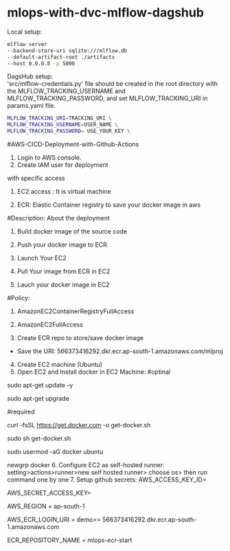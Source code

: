 # mlops-with-dvc-mlflow-dagshub

Local setup:
```bash
mlflow server
--backend-store-uri sqlite:///mlflow.db
--default-artifact-root ./artifacts
--host 0.0.0.0 -p 5000
```

DagsHub setup:  
'src/mlflow-credentials.py' file should be created in the root directory with the MLFLOW_TRACKING_USERNAME and MLFLOW_TRACKING_PASSWORD, and set MLFLOW_TRACKING_URI in params.yaml file.
```bash
MLFLOW_TRACKING_URI=TRACKING_URI \
MLFLOW_TRACKING_USERNAME=USER_NAME \
MLFLOW_TRACKING_PASSWORD= USE_YOUR_KEY \
```

#AWS-CICD-Deployment-with-Github-Actions
1. Login to AWS console.
2. Create IAM user for deployment

with specific access

1. EC2 access : It is virtual machine

2. ECR: Elastic Container registry to save your docker image in aws


#Description: About the deployment

1. Build docker image of the source code

2. Push your docker image to ECR

3. Launch Your EC2 

4. Pull Your image from ECR in EC2

5. Lauch your docker image in EC2

#Policy:

1. AmazonEC2ContainerRegistryFullAccess

2. AmazonEC2FullAccess
3. Create ECR repo to store/save docker image
- Save the URI: 566373416292.dkr.ecr.ap-south-1.amazonaws.com/mlproj
4. Create EC2 machine (Ubuntu)
5. Open EC2 and Install docker in EC2 Machine:
#optinal

sudo apt-get update -y

sudo apt-get upgrade

#required

curl -fsSL https://get.docker.com -o get-docker.sh

sudo sh get-docker.sh

sudo usermod -aG docker ubuntu

newgrp docker
6. Configure EC2 as self-hosted runner:
setting>actions>runner>new self hosted runner> choose os> then run command one by one
7. Setup github secrets:
AWS_ACCESS_KEY_ID=

AWS_SECRET_ACCESS_KEY=

AWS_REGION = ap-south-1

AWS_ECR_LOGIN_URI = demo>>  566373416292.dkr.ecr.ap-south-1.amazonaws.com

ECR_REPOSITORY_NAME = mlops-ecr-start
